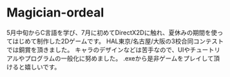 # Magician-ordeal

5月中旬からC言語を学び、7月に初めてDirectX2Dに触れ、夏休みの期間を使ってはじめて制作した2Dゲームです。
HAL東京/名古屋/大阪の3校合同コンテストでは銅賞を頂きました。
キャラのデザインなどは苦手なので、UIやチュートリアルやプログラムの一般化に努めました。
.exeから是非ゲームをプレイして頂けると嬉しいです。
